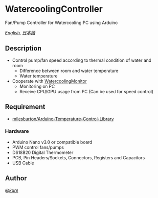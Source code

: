 # WatercoolingController

Fan/Pump Controller for Watercooling PC using Arduino

*[English](README.md), [日本語](README.ja.md)*

## Description

- Control pump/fan speed according to thermal condition of water and room
  - Difference between room and water temperature
  - Water temperature
- Cooperate with [WatercoolingMonitor](https://github.com/xiphen-jp/WatercoolingMonitor)
  - Monitoring on PC
  - Receive CPU/GPU usage from PC (Can be used for speed control)

## Requirement

- [milesburton/Arduino-Temperature-Control-Library](https://github.com/milesburton/Arduino-Temperature-Control-Library)

### Hardware

- Arduino Nano v3.0 or compatible board
- PWM control fans/pumps
- DS18B20 Digital Thermometer
- PCB, Pin Headers/Sockets, Connectors, Registers and Capacitors
- USB Cable

## Author

[@_kure_](https://twitter.com/_kure_)
